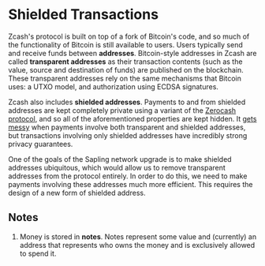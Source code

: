 # Shielded Transactions

Zcash's protocol is built on top of a fork of Bitcoin's code, and so much of the functionality of Bitcoin is still available to users. Users typically send and receive funds between **addresses**. Bitcoin-style addresses in Zcash are called **transparent addresses** as their transaction contents (such as the value, source and destination of funds) are published on the blockchain. These transparent addresses rely on the same mechanisms that Bitcoin uses: a UTXO model, and authorization using ECDSA signatures.

Zcash also includes **shielded addresses**. Payments to and from shielded addresses are kept completely private using a variant of the [Zerocash protocol](http), and so all of the aforementioned properties are kept hidden. It [gets messy](http) when payments involve both transparent and shielded addresses, but transactions involving only shielded addresses have incredibly strong privacy guarantees.

One of the goals of the Sapling network upgrade is to make shielded addresses ubiquitous, which would allow us to remove transparent addresses from the protocol entirely. In order to do this, we need to make payments involving these addresses much more efficient. This requires the design of a new form of shielded address.

## Notes



1. Money is stored in **notes**. Notes represent some value and (currently) an address that represents who owns the money and is exclusively allowed to spend it.
